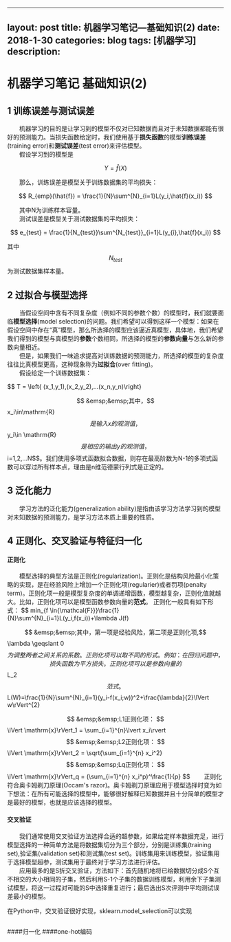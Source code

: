   ---
layout: post
title: 机器学习笔记—基础知识(2)
date: 2018-1-30
categories: blog
tags: [机器学习]
description: 
---
<script type="text/javascript" async src="https://cdn.mathjax.org/mathjax/latest/MathJax.js?config=TeX-MML-AM_CHTML"></script>

# 机器学习笔记  基础知识(2)

## 1 训练误差与测试误差 

&emsp;&emsp;机器学习的目的是让学习到的模型不仅对已知数据而且对于未知数据都能有很好的预测能力。当损失函数给定时，我们使用基于**损失函数**的模型**训练误差**(training error)和**测试误差**(test error)来评估模型。  
&emsp;&emsp;假设学习到的模型是 

$$
Y =\hat{f}(X)
$$

&emsp;&emsp;那么，训练误差是模型关于训练数据集的平均损失：

$$
R_{emp}(\hat{f}) = \frac{1}{N}\sum^{N}_{i=1}L(y_i,\hat{f}(x_i))
$$

&emsp;&emsp;其中N为训练样本容量。  
&emsp;&emsp;测试误差是模型关于测试数据集的平均损失：

$$
e_{test} = \frac{1}{N_{test}}\sum^{N_{test}}_{i=1}L(y_{i},\hat{f}(x_i))
$$

其中$$N_{test}$$为测试数据集样本量。
## 2 过拟合与模型选择  

&emsp;&emsp;当假设空间中含有不同复杂度（例如不同的参数个数）的模型时，我们就要面临**模型选择**(model selection)的问题。我们希望可以得到这样一个模型：如果在假设空间中存在“真”模型，那么所选择的模型应该逼近真模型，具体地，我们希望我们得到的模型与真模型的**参数**个数相同，所选择的模型的**参数向量**与怎么新的参数向量相近。  
&emsp;&emsp;但是，如果我们一味追求提高对训练数据的预测能力，所选择的模型的复杂度往往比真模型更高，这种现象称为**过拟合**(over fitting)。  
&emsp;&emsp;假设给定一个训练数据集：

$$
T = \left\{ (x_1,y_1),(x_2,y_2),...(x_n,y_n)\right\}

$$
&emsp;&emsp;其中，$$x_i\in\mathrm{R}$$是输入x的观测值，$$y_i\in \mathrm{R}$$是相应的输出y的观测值，$$i=1,2,...N$$。我们使用多项式函数拟合数据，则存在最高阶数为N-1的多项式函数可以穿过所有样本点，理由是n维范德蒙行列式是正定的。

## 3 泛化能力   
&emsp;&emsp;学习方法的泛化能力(generalization ability)是指由该学习方法学习到的模型对未知数据的预测能力，是学习方法本质上重要的性质。
## 4 正则化、交叉验证与特征归一化
#### 正则化
&emsp;&emsp;模型选择的典型方法是正则化(regularization)。正则化是结构风险最小化策略的实现，是在经验风险上增加一个正则化项(regularier)或者罚项(penalty term)。正则化项一般是模型复杂度的单调递增函数，模型越复杂，正则化值就越大。比如，正则化项可以是模型函数参数向量的**范式**。
正则化一般具有如下形式：
$$
min_{f \in{\mathcal{F}}}\frac{1}{N}\sum^{N}_{i=1}L(y_i,f(x_i))+\lambda J(f)

$$
&emsp;&emsp;其中，第一项是经验风险，第二项是正则化项,$$\lambda \geqslant 0$$为调整两者之间关系的系数。
正则化项可以取不同的形式。例如：在回归问题中，损失函数为平方损失，正则化项可以是参数向量的$$L_2$$范式。
$$
L(W)=\frac{1}{N}\sum^{N}_{i=1}(y_i-f(x_i;w))^2+\frac{\lambda}{2}\lVert w\rVert^{2}

$$
&emsp;&emsp;L1正则化项：
$$
\lVert \mathrm{x}\rVert_1 = \sum_{i=1}^{n}\lvert x_i\rvert
$$
&emsp;&emsp;L2正则化项：
$$
\lVert \mathrm{x}\rVert_2 = \sqrt{\sum_{i=1}^{n} x_i^2}
$$
&emsp;&emsp;Lq正则化项：
$$
\lVert \mathrm{x}\rVert_q = (\sum_{i=1}^{n} x_i^p)^\frac{1}{p}
$$
&emsp;&emsp;正则化符合奥卡姆剃刀原理(Occam's razor)。奥卡姆剃刀原理应用于模型选择时变为如下想法：在所有可能选择的模型中，能够很好解释已知数据并且十分简单的模型才是最好的模型，也就是应该选择的模型。
#### 交叉验证
&emsp;&emsp;我们通常使用交叉验证方法选择合适的超参数，如果给定样本数据充足，进行模型选择的一种简单方法是将数据集切分为三个部分，分别是训练集(training set),验证集(validation set)和测试集(test set)。训练集用来训练模型，验证集用于选择模型超参，测试集用于最终对于学习方法进行评估。  
&emsp;&emsp;应用最多的是S折交叉验证，方法如下：首先随机地将已给数据切分成S个互不相交的大小相同的子集，然后利用S-1个子集的数据训练模型，利用余下子集测试模型，将这一过程对可能的S中选择重复进行；最后选出S次评测中平均测试误差最小的模型。  



在Python中，交叉验证很好实现，sklearn.model_selection可以实现

```python

```
####归一化
####one-hot编码